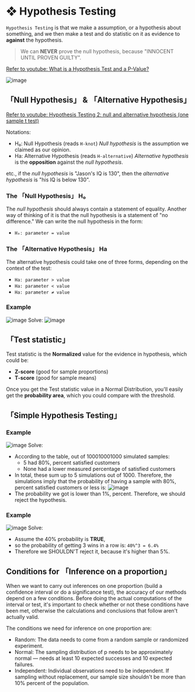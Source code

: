 #  ❖ Hypothesis Testing

`Hypothesis Testing` is that we make a assumption, or a hypothesis about something, and we then make a test and do statistic on it as evidence to **against** the hypothesis. 

> We can **NEVER** prove the null hypothesis, because "INNOCENT UNTIL PROVEN GUILTY".

[Refer to youtube: What is a Hypothesis Test and a P-Value?](https://www.youtube.com/watch?v=vwWEa8wU_6U&t=381s)

![image](https://user-images.githubusercontent.com/14041622/45567919-aac90380-b88d-11e8-98d1-f47f1b2e66a9.png)



## 「Null Hypothesis」 & 「Alternative Hypothesis」

[Refer to youtube: Hypothesis Testing 2: null and alternative hypothesis (one sample t test)](https://www.youtube.com/watch?v=L1GV6nLnbyE)

Notations:
- H₀: Null Hypothesis (reads `H-knot`)
_Null hypothesis_ is the assumption we claimed as our opinion.
- Ha: Alternative Hypothesis (reads `H-alternative`)
_Alternative hypothesis_ is the **opposition** against the _null hypothesis_.

etc., if the _null hypothesis_ is "Jason's IQ is 130", then the _alternative hypothesis_ is "his IQ is below 130".


### The 「Null Hypothesis」 H₀

The _null hypothesis_ should always contain a statement of equality. Another way of thinking of it is that the null hypothesis is a statement of "no difference." 
We can write the null hypothesis in the form:
- `H₀: parameter = value`


### The 「Alternative Hypothesis」 Ha

The alternative hypothesis could take one of three forms, depending on the context of the test:
- `Ha: parameter > value`
- `Ha: parameter < value`
- `Ha: parameter ≠ value`


### Example
![image](https://user-images.githubusercontent.com/14041622/45251531-53510200-b37a-11e8-9fba-12011c2c6ef0.png)
Solve:
![image](https://user-images.githubusercontent.com/14041622/45251543-94491680-b37a-11e8-8d43-7ebd093b8046.png)


## 「Test statistic」

Test statistic is the **Normalized** value for the evidence in hypothesis, which could be:
- **Z-score** (good for sample proportions)
- **T-score** (good for sample means)

Once you get the Test statistic value in a Normal Distribution, you'll easily get the **probability area**, which you could compare with the threshold.

## 「Simple Hypothesis Testing」

### Example
![image](https://user-images.githubusercontent.com/14041622/45251250-7f1db900-b375-11e8-961c-79112367581a.png)
Solve:
- According to the table, out of 100010001000 simulated samples:
    - 5 had 80%, percent satisfied customers
    - None had a lower measured percentage of satisfied customers
- In total, these sum up to 5 simulations out of 1000. Therefore, the simulations imply that the probability of having a sample with 80%, percent satisfied customers or less is:
![image](https://user-images.githubusercontent.com/14041622/45251265-c7d57200-b375-11e8-8a06-a2b8f79e7ec5.png)
- The probability we got is lower than 1%, percent. Therefore, we should reject the hypothesis.


### Example
![image](https://user-images.githubusercontent.com/14041622/45251367-762de700-b377-11e8-9444-790d3d9b6b8b.png)
Solve:
- Assume the 40% probability is **TRUE**,
- so the probability of getting 3 wins in a row is: `40%^3 = 6.4%`
- Therefore we SHOULDN'T reject it, because it's higher than 5%.



## Conditions for 「Inference on a proportion」

When we want to carry out inferences on one proportion (build a confidence interval or do a significance test), the accuracy of our methods depend on a few conditions. Before doing the actual computations of the interval or test, it's important to check whether or not these conditions have been met, otherwise the calculations and conclusions that follow aren't actually valid.

The conditions we need for inference on one proportion are:
- Random: The data needs to come from a random sample or randomized experiment.
- Normal: The sampling distribution of p needs to be approximately normal — needs at least 10 expected successes and 10 expected failures.
- Independent: Individual observations need to be independent. If sampling without replacement, our sample size shouldn't be more than 10% percent of the population.

